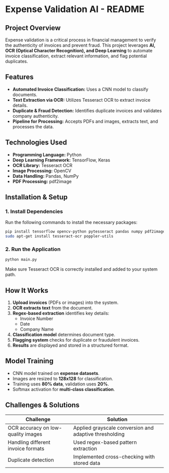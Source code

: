 # Expense Validation AI - README

## **Project Overview**

Expense validation is a critical process in financial management to verify the authenticity of invoices and prevent fraud. This project leverages **AI, OCR (Optical Character Recognition), and Deep Learning** to automate invoice classification, extract relevant information, and flag potential duplicates.

## **Features**

- **Automated Invoice Classification:** Uses a CNN model to classify documents.
- **Text Extraction via OCR:** Utilizes Tesseract OCR to extract invoice details.
- **Duplicate & Fraud Detection:** Identifies duplicate invoices and validates company authenticity.
- **Pipeline for Processing:** Accepts PDFs and images, extracts text, and processes the data.

## **Technologies Used**

- **Programming Language:** Python
- **Deep Learning Framework:** TensorFlow, Keras
- **OCR Library:** Tesseract OCR
- **Image Processing:** OpenCV
- **Data Handling:** Pandas, NumPy
- **PDF Processing:** pdf2image

## **Installation & Setup**

### **1. Install Dependencies**

Run the following commands to install the necessary packages:

```bash
pip install tensorflow opencv-python pytesseract pandas numpy pdf2image
sudo apt-get install tesseract-ocr poppler-utils
```

### **2. Run the Application**

```bash
python main.py
```
Make sure Tesseract OCR is correctly installed and added to your system path.

## **How It Works**

1. **Upload invoices** (PDFs or images) into the system.
2. **OCR extracts text** from the document.
3. **Regex-based extraction** identifies key details:
   - Invoice Number
   - Date
   - Company Name
4. **Classification model** determines document type.
5. **Flagging system** checks for duplicate or fraudulent invoices.
6. **Results** are displayed and stored in a structured format.

## **Model Training**

- CNN model trained on **expense datasets**.
- Images are resized to **128x128** for classification.
- Training uses **80% data**, validation uses **20%**.
- Softmax activation for **multi-class classification**.

## **Challenges & Solutions**

| **Challenge**                      | **Solution**                                           |
| ---------------------------------- | ------------------------------------------------------ |
| OCR accuracy on low-quality images | Applied grayscale conversion and adaptive thresholding |
| Handling different invoice formats | Used regex-based pattern extraction                    |
| Duplicate detection                | Implemented cross-checking with stored data            |

